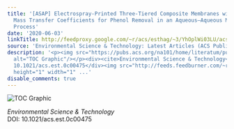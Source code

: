 ```yaml
---
title: '[ASAP] Electrospray-Printed Three-Tiered Composite Membranes with Enhanced
  Mass Transfer Coefficients for Phenol Removal in an Aqueous–Aqueous Membrane Extractive
  Process'
date: '2020-06-03'
linkTitle: http://feedproxy.google.com/~r/acs/esthag/~3/YhOplWi03LU/acs.est.0c00475
source: 'Environmental Science & Technology: Latest Articles (ACS Publications)'
description: '<p><img src="https://pubs.acs.org/na101/home/literatum/publisher/achs/journals/content/esthag/0/esthag.ahead-of-print/acs.est.0c00475/20200603/images/medium/es0c00475_0007.gif"
  alt="TOC Graphic"/></p><div><cite>Environmental Science & Technology</cite></div><div>DOI:
  10.1021/acs.est.0c00475</div><img src="http://feeds.feedburner.com/~r/acs/esthag/~4/YhOplWi03LU"
  height="1" width="1" ...'
disable_comments: true
---
```

<p><img src="https://pubs.acs.org/na101/home/literatum/publisher/achs/journals/content/esthag/0/esthag.ahead-of-print/acs.est.0c00475/20200603/images/medium/es0c00475_0007.gif" alt="TOC Graphic"/></p><div><cite>Environmental Science & Technology</cite></div><div>DOI: 10.1021/acs.est.0c00475</div><img src="http://feeds.feedburner.com/~r/acs/esthag/~4/YhOplWi03LU" height="1" width="1" ...
